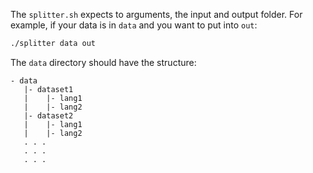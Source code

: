 The `splitter.sh` expects to arguments, the input and output folder.
For example, if your data is in `data` and you want to put into `out`:
```sh
./splitter data out
```

The `data` directory should have the structure:
```
- data
   |- dataset1
   |    |- lang1
   |    |- lang2
   |- dataset2
   |    |- lang1
   |    |- lang2
   . . .
   . . .
   . . .
```
